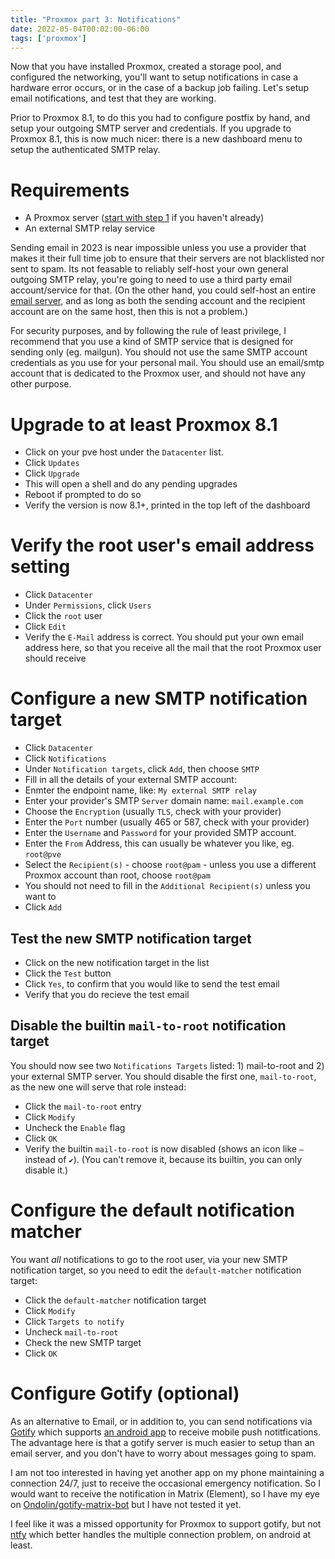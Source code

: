 ```yaml
---
title: "Proxmox part 3: Notifications"
date: 2022-05-04T00:02:00-06:00
tags: ['proxmox']
---
```


Now that you have installed Proxmox, created a storage pool, and
configured the networking, you'll want to setup notifications in case
a hardware error occurs, or in the case of a backup job failing. Let's
setup email notifications, and test that they are working.

Prior to Proxmox 8.1, to do this you had to configure postfix by hand,
and setup your outgoing SMTP server and credentials. If you upgrade to
Proxmox 8.1, this is now much nicer: there is a new dashboard menu to
setup the authenticated SMTP relay.

# Requirements

 * A Proxmox server ([start with step 1](/blog/proxmox/01-install/) if
   you haven't already)
 * An external SMTP relay service

Sending email in 2023 is near impossible unless you use a provider
that makes it their full time job to ensure that their servers are not
blacklisted nor sent to spam. Its not feasable to reliably self-host
your own general outgoing SMTP relay, you're going to need to use a
third party email account/service for that. (On the other hand, you
could self-host an entire [email server](https://mailu.io/), and as
long as both the sending account and the recipient account are on the
same host, then this is not a problem.)

For security purposes, and by following the rule of least privilege, I
recommend that you use a kind of SMTP service that is designed for
sending only (eg. mailgun). You should not use the same SMTP account
credentials as you use for your personal mail. You should use an
email/smtp account that is dedicated to the Proxmox user, and should
not have any other purpose.

# Upgrade to at least Proxmox 8.1

 * Click on your pve host under the `Datacenter` list.
 * Click `Updates`
 * Click `Upgrade`
 * This will open a shell and do any pending upgrades
 * Reboot if prompted to do so
 * Verify the version is now 8.1+, printed in the top left of the
   dashboard

# Verify the root user's email address setting

 * Click `Datacenter`
 * Under `Permissions`, click `Users`
 * Click the `root` user
 * Click `Edit`
 * Verify the `E-Mail` address is correct. You should put your own
   email address here, so that you receive all the mail that the root
   Proxmox user should receive

# Configure a new SMTP notification target

 * Click `Datacenter`
 * Click `Notifications`
 * Under `Notification targets`, click `Add`, then choose `SMTP`
 * Fill in all the details of your external SMTP account:
  * Enmter the endpoint name, like: `My external SMTP relay`
  * Enter your provider's SMTP `Server` domain name: `mail.example.com`
  * Choose the `Encryption` (usually `TLS`, check with your provider)
  * Enter the `Port` number (usually 465 or 587, check with your provider)
  * Enter the `Username` and `Password` for your provided SMTP account.
  * Enter the `From` Address, this can usually be whatever you like,
    eg. `root@pve`
  * Select the `Recipient(s)` - choose `root@pam` - unless you use a
    different Proxmox account than root, choose `root@pam`
  * You should not need to fill in the `Additional Recipient(s)`
    unless you want to
  * Click `Add`

## Test the new SMTP notification target

 * Click on the new notification target in the list
 * Click the `Test` button
 * Click `Yes`, to confirm that you would like to send the test email
 * Verify that you do recieve the test email

## Disable the builtin `mail-to-root` notification target

You should now see two `Notifications Targets` listed: 1) mail-to-root
and 2) your external SMTP server. You should disable the first one,
`mail-to-root`, as the new one will serve that role instead:

 * Click the `mail-to-root` entry
 * Click `Modify`
 * Uncheck the `Enable` flag
 * Click `OK`
 * Verify the builtin `mail-to-root` is now disabled (shows an icon
   like `—` instead of `✔`). (You can't remove it, because its
   builtin, you can only disable it.)

# Configure the default notification matcher

You want *all* notifications to go to the root user, via your new SMTP
notification target, so you need to edit the `default-matcher`
notification target:

 * Click the `default-matcher` notification target
 * Click `Modify`
 * Click `Targets to notify`
 * Uncheck `mail-to-root`
 * Check the new SMTP target
 * Click `OK`

# Configure Gotify (optional)

As an alternative to Email, or in addition to, you can send
notifications via [Gotify](https://gotify.net/) which supports [an
android app](https://f-droid.org/de/packages/com.github.gotify/) to
receive mobile push notitfications. The advantage here is that a
gotify server is much easier to setup than an email server, and you
don't have to worry about messages going to spam.

I am not too interested in having yet another app on my phone
maintaining a connection 24/7, just to receive the occasional
emergency notification. So I would want to receive the notification in
Matrix (Element), so I have my eye on
[Ondolin/gotify-matrix-bot](https://github.com/Ondolin/gotify-matrix-bot)
but I have not tested it yet.

I feel like it was a missed opportunity for Proxmox to support gotify,
but not [ntfy](https://ntfy.sh/) which better handles the multiple
connection problem, on android at least.
